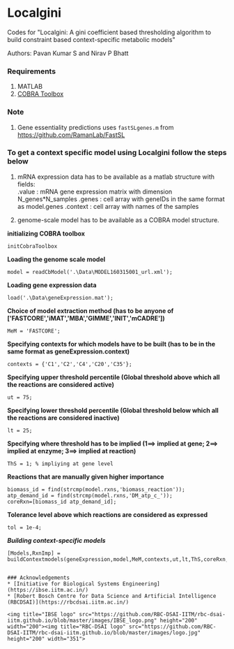 # Localgini
Codes for "Localgini: A gini coefficient based thresholding algorithm to build constraint based
context-specific metabolic models"   

Authors: Pavan Kumar S and Nirav P Bhatt 

### Requirements
1. MATLAB
2. [COBRA Toolbox](http://opencobra.github.io/cobratoolbox/)

### Note
1. Gene essentiality predictions uses ```fastSLgenes.m``` from https://github.com/RamanLab/FastSL

### To get a context specific model using Localgini follow the steps below
1. mRNA expression data has to be available as a matlab structure with fields:   
  	.value : mRNA gene expression matrix with dimension N_genes*N_samples
	.genes : cell array with geneIDs in the same format as model.genes
	.context : cell array with names of the samples

2. genome-scale model has to be available as a COBRA model structure.


**initializing COBRA toolbox**  
```
initCobraToolbox
```

**Loading the genome scale model**  
```
model = readCbModel('.\Data\MODEL160315001_url.xml');
```

**Loading gene expression data**  
```
load('.\Data\geneExpression.mat');
```

**Choice of model extraction method (has to be anyone of ['FASTCORE','iMAT','MBA','GIMME','INIT','mCADRE'])**  
```
MeM = 'FASTCORE';
```

**Specifying contexts for which models have to be built (has to be in the same format as geneExpression.context)**  
```
contexts = {'C1','C2','C4','C20','C35'};
```

**Specifying upper threshold percentile (Global threshold above which all the reactions are considered active)**  
```
ut = 75;
```

**Specifying lower threshold percentile (Global threshold below which all the reactions are considered inactive)**  
```
lt = 25;
```

**Specifying where threshold has to be implied (1==> implied at gene; 2==> implied at enzyme; 3==> implied at reaction)**  
```
ThS = 1; % impliying at gene level
```

**Reactions that are manually given higher importance**
```
biomass_id = find(strcmp(model.rxns,'biomass_reaction'));
atp_demand_id = find(strcmp(model.rxns,'DM_atp_c_'));
coreRxn=[biomass_id atp_demand_id];
```

**Tolerance level above which reactions are considered as expressed**
```
tol = 1e-4;
```

***Building context-specific models***
```
[Models,RxnImp] = buildContextmodels(geneExpression,model,MeM,contexts,ut,lt,ThS,coreRxn,,tol)


### Acknowledgements
* [Initiative for Biological Systems Engineering](https://ibse.iitm.ac.in/)
* [Robert Bosch Centre for Data Science and Artificial Intelligence (RBCDSAI)](https://rbcdsai.iitm.ac.in/)

<img title="IBSE logo" src="https://github.com/RBC-DSAI-IITM/rbc-dsai-iitm.github.io/blob/master/images/IBSE_logo.png" height="200" width="200"><img title="RBC-DSAI logo" src="https://github.com/RBC-DSAI-IITM/rbc-dsai-iitm.github.io/blob/master/images/logo.jpg" height="200" width="351">

